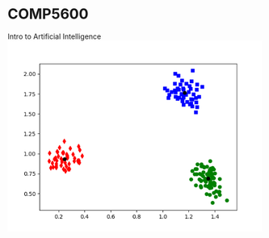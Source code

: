 # COMP5600
Intro to Artificial Intelligence
![alt text](https://raw.githubusercontent.com/IanCBrown/COMP5600/master/HW2/Results/kmeans2.png)


